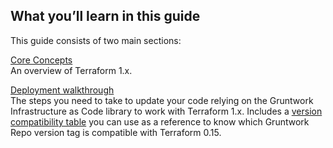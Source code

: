 ## What you’ll learn in this guide

This guide consists of two main sections:

[Core Concepts](#core_concepts)  
An overview of Terraform 1.x.

[Deployment walkthrough](#deployment_walkthrough)  
The steps you need to take to update your code relying on the Gruntwork Infrastructure as Code library to work with
Terraform 1.x. Includes a
[version compatibility table](#compatibility_table) you can use as a reference to know which Gruntwork Repo version
tag is compatible with Terraform 0.15.



<!-- ##DOCS-SOURCER-START
{"sourcePlugin":"Service Catalog Reference","hash":"da355bd443ac8fb77c5146e7a44d33c2"}
##DOCS-SOURCER-END -->
